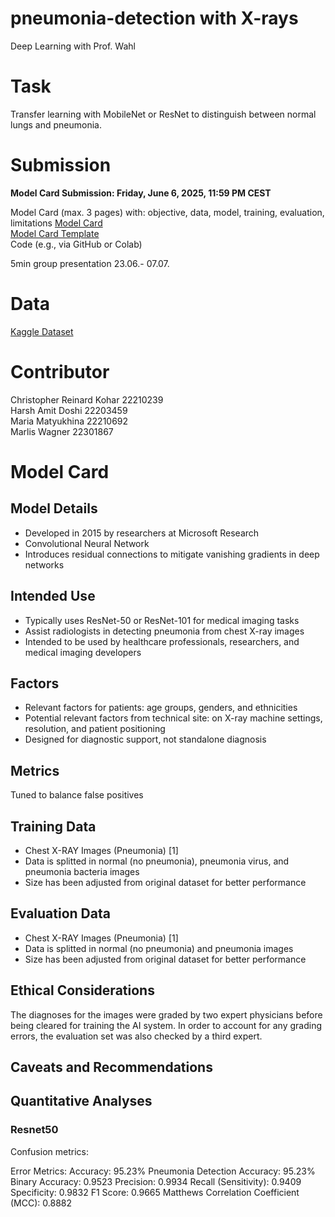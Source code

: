 # pneumonia-detection with X-rays
Deep Learning with Prof. Wahl

# Task

Transfer learning with MobileNet or ResNet to distinguish between normal lungs
and pneumonia.  

# Submission

**Model Card Submission: Friday, June 6, 2025, 11:59 PM CEST**

Model Card (max. 3 pages) with: objective, data, model, training, evaluation, limitations 
[Model Card](https://docs.google.com/document/d/1begDbBezvR3kWWZCJEFZHgpqFSggf6WnROFrXBSmaO0/edit?usp=sharing)   
[Model Card Template](https://huggingface.co/docs/hub/en/model-cards)  
Code (e.g., via GitHub or Colab)  

5min group presentation  23.06.- 07.07.

# Data
[Kaggle Dataset](https://www.kaggle.com/datasets/paultimothymooney/chest-xray-pneumonia)

# Contributor
Christopher Reinard Kohar 22210239   
Harsh Amit Doshi 22203459   
Maria Matyukhina 22210692   
Marlis Wagner 22301867  

# Model Card

## Model Details

* Developed in 2015 by researchers at Microsoft Research
* Convolutional Neural Network
* Introduces residual connections to mitigate vanishing gradients in deep networks

## Intended Use

* Typically uses ResNet-50 or ResNet-101 for medical imaging tasks
* Assist radiologists in detecting pneumonia from chest X-ray images
* Intended to be used by healthcare professionals, researchers, and medical imaging developers

## Factors

* Relevant factors for patients: age groups, genders, and ethnicities
* Potential relevant factors from technical site: on X-ray machine settings, resolution, and patient positioning
* Designed for diagnostic support, not standalone diagnosis

## Metrics

Tuned to balance false positives

## Training Data

* Chest X-RAY Images (Pneumonia) [1]
* Data is splitted in normal (no pneumonia), pneumonia virus, and pneumonia bacteria images
* Size has been adjusted from original dataset for better performance

## Evaluation Data

* Chest X-RAY Images (Pneumonia) [1]
* Data is splitted in normal (no pneumonia) and pneumonia images
* Size has been adjusted from original dataset for better performance

## Ethical Considerations

The diagnoses for the images were graded by two expert physicians before being cleared for training the AI system. In order to account for any grading errors, the evaluation set was also checked by a third expert.

## Caveats and Recommendations

## Quantitative Analyses

### Resnet50
Confusion metrics:

Error Metrics:
Accuracy: 95.23%
Pneumonia Detection Accuracy: 95.23%
Binary Accuracy: 0.9523
Precision: 0.9934
Recall (Sensitivity): 0.9409
Specificity: 0.9832
F1 Score: 0.9665
Matthews Correlation Coefficient (MCC): 0.8882
